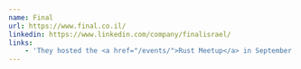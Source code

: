 ```yaml
---
name: Final
url: https://www.final.co.il/
linkedin: https://www.linkedin.com/company/finalisrael/
links:
    - 'They hosted the <a href="/events/">Rust Meetup</a> in September 2023.'
---
```



